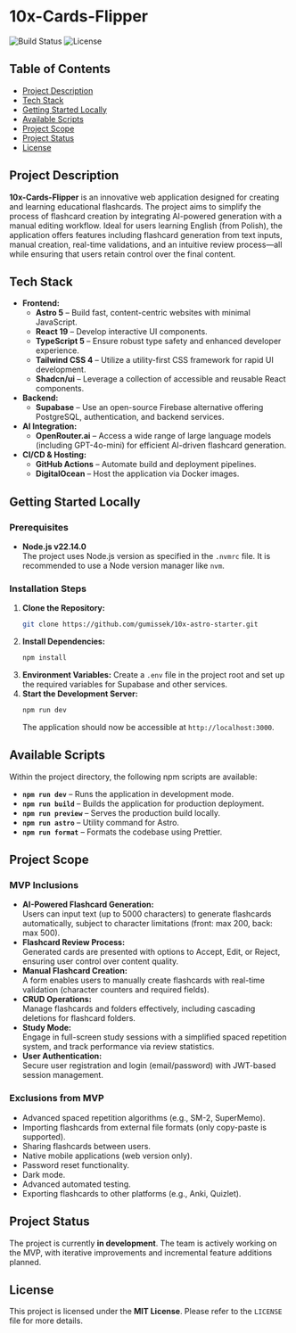 # 10x-Cards-Flipper

![Build Status](https://img.shields.io/badge/status-in%20development-yellow)
![License](https://img.shields.io/badge/license-MIT-blue)

## Table of Contents
- [Project Description](#project-description)
- [Tech Stack](#tech-stack)
- [Getting Started Locally](#getting-started-locally)
- [Available Scripts](#available-scripts)
- [Project Scope](#project-scope)
- [Project Status](#project-status)
- [License](#license)

## Project Description

**10x-Cards-Flipper** is an innovative web application designed for creating and learning educational flashcards. The project aims to simplify the process of flashcard creation by integrating AI-powered generation with a manual editing workflow. Ideal for users learning English (from Polish), the application offers features including flashcard generation from text inputs, manual creation, real-time validations, and an intuitive review process—all while ensuring that users retain control over the final content.

## Tech Stack

- **Frontend:**
  - **Astro 5** – Build fast, content-centric websites with minimal JavaScript.
  - **React 19** – Develop interactive UI components.
  - **TypeScript 5** – Ensure robust type safety and enhanced developer experience.
  - **Tailwind CSS 4** – Utilize a utility-first CSS framework for rapid UI development.
  - **Shadcn/ui** – Leverage a collection of accessible and reusable React components.
- **Backend:**
  - **Supabase** – Use an open-source Firebase alternative offering PostgreSQL, authentication, and backend services.
- **AI Integration:**
  - **OpenRouter.ai** – Access a wide range of large language models (including GPT-4o-mini) for efficient AI-driven flashcard generation.
- **CI/CD & Hosting:**
  - **GitHub Actions** – Automate build and deployment pipelines.
  - **DigitalOcean** – Host the application via Docker images.

## Getting Started Locally

### Prerequisites

- **Node.js v22.14.0**  
  The project uses Node.js version as specified in the `.nvmrc` file. It is recommended to use a Node version manager like `nvm`.

### Installation Steps

1. **Clone the Repository:**
   ```sh
   git clone https://github.com/gumissek/10x-astro-starter.git
   ```
2. **Install Dependencies:**
   ```sh
   npm install
   ```
3. **Environment Variables:**
   Create a `.env` file in the project root and set up the required variables for Supabase and other services.
4. **Start the Development Server:**
   ```sh
   npm run dev
   ```
   The application should now be accessible at `http://localhost:3000`.

## Available Scripts

Within the project directory, the following npm scripts are available:

- **`npm run dev`** – Runs the application in development mode.
- **`npm run build`** – Builds the application for production deployment.
- **`npm run preview`** – Serves the production build locally.
- **`npm run astro`** – Utility command for Astro.
- **`npm run format`** – Formats the codebase using Prettier.

## Project Scope

### MVP Inclusions

- **AI-Powered Flashcard Generation:**  
  Users can input text (up to 5000 characters) to generate flashcards automatically, subject to character limitations (front: max 200, back: max 500).
- **Flashcard Review Process:**  
  Generated cards are presented with options to Accept, Edit, or Reject, ensuring user control over content quality.
- **Manual Flashcard Creation:**  
  A form enables users to manually create flashcards with real-time validation (character counters and required fields).
- **CRUD Operations:**  
  Manage flashcards and folders effectively, including cascading deletions for flashcard folders.
- **Study Mode:**  
  Engage in full-screen study sessions with a simplified spaced repetition system, and track performance via review statistics.
- **User Authentication:**  
  Secure user registration and login (email/password) with JWT-based session management.

### Exclusions from MVP

- Advanced spaced repetition algorithms (e.g., SM-2, SuperMemo).
- Importing flashcards from external file formats (only copy-paste is supported).
- Sharing flashcards between users.
- Native mobile applications (web version only).
- Password reset functionality.
- Dark mode.
- Advanced automated testing.
- Exporting flashcards to other platforms (e.g., Anki, Quizlet).

## Project Status

The project is currently **in development**. The team is actively working on the MVP, with iterative improvements and incremental feature additions planned.

## License

This project is licensed under the **MIT License**. Please refer to the `LICENSE` file for more details.
